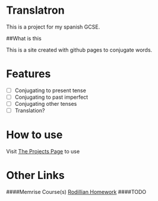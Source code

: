Translatron
===========
This is a project for my spanish GCSE.

##What is this

This is a site created with github pages to conjugate words.

Features
========
- [ ] Conjugating to present tense
- [ ] Conjugating to past imperfect
- [ ] Conjugating other tenses
- [ ] Translation?

How to use
==========
Visit [The Projects Page](http://shutebt01.github.io/Translatron) to use

Other Links
===========
####Memrise Course(s)
[Rodillian Homework](http://www.memrise.com/course/381991/rodillian-homework/)
####TODO

